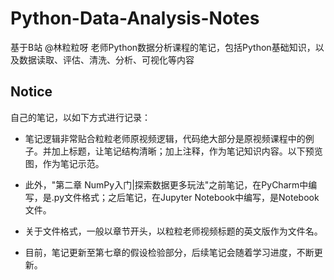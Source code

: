 # Python-Data-Analysis-Notes
基于B站 @林粒粒呀 老师Python数据分析课程的笔记，包括Python基础知识，以及数据读取、评估、清洗、分析、可视化等内容

## Notice

自己的笔记，以如下方式进行记录：

- 笔记逻辑非常贴合粒粒老师原视频逻辑，代码绝大部分是原视频课程中的例子。并加上标题，让笔记结构清晰；加上注释，作为笔记知识内容。以下预览图，作为笔记示范。

- 此外，"第二章 NumPy入门|探索数据更多玩法"之前笔记，在PyCharm中编写，是.py文件格式；之后笔记，在Jupyter Notebook中编写，是Notebook文件。

- 关于文件格式，一般以章节开头，以粒粒老师视频标题的英文版作为文件名。

- 目前，笔记更新至第七章的假设检验部分，后续笔记会随着学习进度，不断更新。
